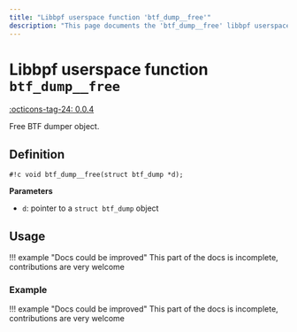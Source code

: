 ```yaml
---
title: "Libbpf userspace function 'btf_dump__free'"
description: "This page documents the 'btf_dump__free' libbpf userspace function, including its definition, usage, and examples."
---
```

# Libbpf userspace function `btf_dump__free`

<!-- [LIBBPF_TAG] -->
[:octicons-tag-24: 0.0.4](https://github.com/libbpf/libbpf/releases/tag/v0.0.4)
<!-- [/LIBBPF_TAG] -->

Free BTF dumper object.

## Definition

`#!c void btf_dump__free(struct btf_dump *d);`

**Parameters**

- `d`: pointer to a `struct btf_dump` object

## Usage

!!! example "Docs could be improved"
    This part of the docs is incomplete, contributions are very welcome

### Example

!!! example "Docs could be improved"
    This part of the docs is incomplete, contributions are very welcome

